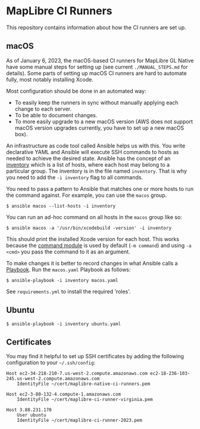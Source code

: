 # MapLibre CI Runners

This repository contains information about how the CI runners are set up.

## macOS

As of January 6, 2023, the macOS-based CI runners for MapLibre GL Native have some manual steps for setting up (see current `./MANUAL_STEPS.md` for details). Some parts of setting up macOS CI runners are hard to automate fully, most notably installing Xcode. 

Most configuration should be done in an automated way:

- To easily keep the runners in sync without manually applying each change to each server.
- To be able to document changes.
- To more easily upgrade to a new macOS version (AWS does not support macOS version upgrades currently, you have to set up a new macOS box).

An infrastructure as code tool called Ansible helps us with this. You write declarative YAML and Ansible will execute SSH commands to hosts as needed to achieve the desired state. Ansible has the concept of an [inventory](https://docs.ansible.com/ansible/latest//inventory_guide/intro_inventory.html) which is a list of hosts, where each host may belong to a particular group. The inventory is in the file named `inventory`. That is why you need to add the `-i inventory` flag to all commands.

You need to pass a pattern to Ansible that matches one or more hosts to run the command against. For example, you can use the `macos` group.

```
$ ansible macos --list-hosts -i inventory
```

You can run an ad-hoc command on all hosts in the `macos` group like so:

```
$ ansible macos -a '/usr/bin/xcodebuild -version' -i inventory
```

This should print the installed Xcode version for each host. This works because the [command module](https://docs.ansible.com/ansible/latest/collections/ansible/builtin/command_module.html) is used by default (`-m command`) and using `-a <cmd>` you pass the command to it as an argument.

To make changes it is better to record changes in what Ansible calls a [Playbook](https://docs.ansible.com/ansible/latest/playbook_guide/playbooks_intro.html). Run the `macos.yaml` Playbook as follows:


```
$ ansible-playbook -i inventory macos.yaml
```

See `requirements.yml` to install the required 'roles'.

## Ubuntu

```
$ ansible-playbook -i inventory ubuntu.yaml
```

## Certificates

You may find it helpful to set up SSH certificates by adding the following configuration to your `~/.ssh/config`:

```
Host ec2-34-218-210-7.us-west-2.compute.amazonaws.com ec2-18-236-103-245.us-west-2.compute.amazonaws.com
	IdentityFile ~/cert/maplibre-native-ci-runners.pem

Host ec2-3-80-132-4.compute-1.amazonaws.com
	IdentityFile ~/cert/maplibre-ci-runner-virginia.pem

Host 3.88.231.170
	User ubuntu
	IdentityFile ~/cert/maplibre-ci-runner-2023.pem
```

